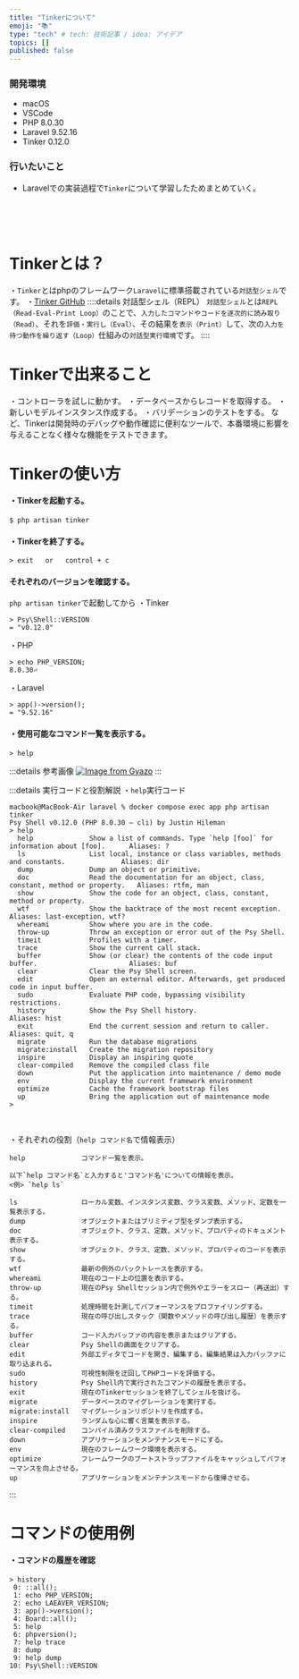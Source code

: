 ```yaml
---
title: "Tinkerについて"
emoji: "📚"
type: "tech" # tech: 技術記事 / idea: アイデア
topics: []
published: false
---
```

### 開発環境
- macOS
- VSCode
- PHP 8.0.30
- Laravel 9.52.16
- Tinker 0.12.0

### 行いたいこと
- Laravelでの実装過程で`Tinker`について学習したためまとめていく。

<br>
<br>
<br>

# Tinkerとは？
・`Tinker`とはphpのフレームワーク`Laravel`に標準搭載されている`対話型シェル`です。
・[Tinker GitHub](https://github.com/laravel/tinker)
::::details 対話型シェル（REPL）
`対話型シェル`とは`REPL（Read-Eval-Print Loop）`のことで、`入力したコマンドやコードを逐次的に読み取り（Read）`、それを`評価・実行し（Eval）`、その結果を`表示（Print）`して、次の`入力を待つ動作を繰り返す（Loop）`仕組みの`対話型実行環境`です。
::::

# Tinkerで出来ること
・コントローラを試しに動かす。
・データベースからレコードを取得する。
・新しいモデルインスタンス作成する。
・バリデーションのテストをする。
など、Tinkerは開発時のデバッグや動作確認に便利なツールで、本番環境に影響を与えることなく様々な機能をテストできます。

# Tinkerの使い方
#### ・Tinkerを起動する。
```: ターミナル
$ php artisan tinker
```
#### ・Tinkerを終了する。
```
> exit   or   control + c
```

#### それぞれのバージョンを確認する。
`php artisan tinker`で起動してから
・Tinker
```
> Psy\Shell::VERSION
= "v0.12.0"
```
・PHP
```
> echo PHP_VERSION;
8.0.30⏎
```
・Laravel
```
> app()->version();
= "9.52.16"
```


#### ・使用可能なコマンド一覧を表示する。
```
> help
```
:::details 参考画像
[![Image from Gyazo](https://i.gyazo.com/93cea47a1fd49b4a343567dd5a36591d.png)](https://gyazo.com/93cea47a1fd49b4a343567dd5a36591d)
:::

:::details 実行コードと役割解説
・`help`実行コード
```
macbook@MacBook-Air laravel % docker compose exec app php artisan tinker
Psy Shell v0.12.0 (PHP 8.0.30 — cli) by Justin Hileman
> help
  help              Show a list of commands. Type `help [foo]` for information about [foo].      Aliases: ?                     
  ls                List local, instance or class variables, methods and constants.              Aliases: dir                   
  dump              Dump an object or primitive.                                                                                
  doc               Read the documentation for an object, class, constant, method or property.   Aliases: rtfm, man             
  show              Show the code for an object, class, constant, method or property.                                           
  wtf               Show the backtrace of the most recent exception.                             Aliases: last-exception, wtf?  
  whereami          Show where you are in the code.                                                                             
  throw-up          Throw an exception or error out of the Psy Shell.                                                           
  timeit            Profiles with a timer.                                                                                      
  trace             Show the current call stack.                                                                                
  buffer            Show (or clear) the contents of the code input buffer.                       Aliases: buf                   
  clear             Clear the Psy Shell screen.                                                                                 
  edit              Open an external editor. Afterwards, get produced code in input buffer.                                     
  sudo              Evaluate PHP code, bypassing visibility restrictions.                                                       
  history           Show the Psy Shell history.                                                  Aliases: hist                  
  exit              End the current session and return to caller.                                Aliases: quit, q               
  migrate           Run the database migrations                                                                                 
  migrate:install   Create the migration repository                                                                             
  inspire           Display an inspiring quote                                                                                  
  clear-compiled    Remove the compiled class file                                                                              
  down              Put the application into maintenance / demo mode                                                            
  env               Display the current framework environment                                                                   
  optimize          Cache the framework bootstrap files                                                                         
  up                Bring the application out of maintenance mode                                                               
> 
```

<br>

・それぞれの役割（`help コマンド名`で情報表示）
```
help              コマンド一覧を表示。

以下`help コマンド名`と入力すると'コマンド名'についての情報を表示。
<例> `help ls`

ls                ローカル変数、インスタンス変数、クラス変数、メソッド、定数を一覧表示する。    
dump              オブジェクトまたはプリミティブ型をダンプ表示する。
doc               オブジェクト、クラス、定数、メソッド、プロパティのドキュメント表示する。
show              オブジェクト、クラス、定数、メソッド、プロパティのコードを表示する。
wtf               最新の例外のバックトレースを表示する。
whereami          現在のコード上の位置を表示する。
throw-up          現在のPsy Shellセッション内で例外やエラーをスロー（再送出）する。
timeit            処理時間を計測してパフォーマンスをプロファイリングする。
trace             現在の呼び出しスタック（関数やメソッドの呼び出し履歴）を表示する。
buffer            コード入力バッファの内容を表示またはクリアする。
clear             Psy Shellの画面をクリアする。
edit              外部エディタでコードを開き、編集する。編集結果は入力バッファに取り込まれる。
sudo              可視性制限を迂回してPHPコードを評価する。
history           Psy Shell内で実行されたコマンドの履歴を表示する。
exit              現在のTinkerセッションを終了してシェルを抜ける。
migrate           データベースのマイグレーションを実行する。
migrate:install   マイグレーションリポジトリを作成する。
inspire           ランダムな心に響く言葉を表示する。
clear-compiled    コンパイル済みクラスファイルを削除する。
down              アプリケーションをメンテナンスモードにする。
env               現在のフレームワーク環境を表示する。
optimize          フレームワークのブートストラップファイルをキャッシュしてパフォーマンスを向上させる。
up                アプリケーションをメンテナンスモードから復帰させる。
```
:::

# コマンドの使用例

#### ・コマンドの履歴を確認
```
> history
 0: ::all();
 1: echo PHP_VERSION;
 2: echo LAEAVER_VERSION;
 3: app()->version();
 4: Board::all();
 5: help
 6: phpversion();
 7: help trace
 8: dump
 9: help dump
10: Psy\Shell::VERSION
```


<br>
<br>
<br>